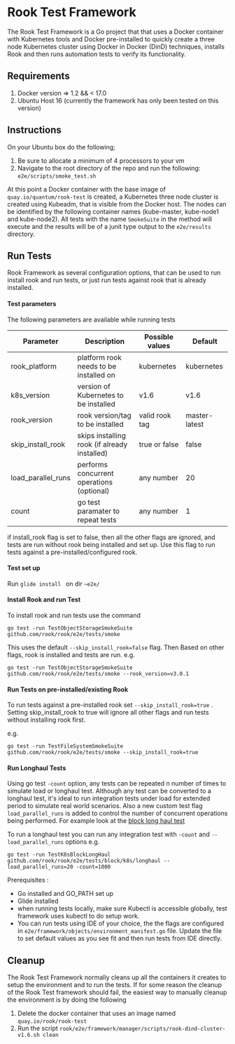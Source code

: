# Rook Test Framework
 
The Rook Test Framework is a Go project that that uses a Docker container with Kubernetes
tools and Docker pre-installed to quickly create a three node Kubernetes cluster using Docker in 
Docker (DinD) techniques, installs Rook and then runs automation tests to verify its functionality.
 
## Requirements

1. Docker version => 1.2 && < 17.0
2. Ubuntu Host 16 (currently the framework has only been tested on this version)
 
## Instructions 

On your Ubuntu box do the following;
1.   Be sure to allocate a minimum of 4 processors to your vm
2.   Navigate to the root directory of the repo and run the following:
         ```e2e/scripts/smoke_test.sh```

At this point a Docker container with the base image of ```quay.io/quantum/rook-test``` is created, a
Kubernetes three node cluster is created using Kubeadm, that is visible from the Docker host. The 
nodes can be identified by the following container names (kube-master, kube-node1 and kube-node2).
All tests with the name `SmokeSuite` in the method will execute and the results will be of a junit
type output to the `e2e/results` directory.

## Run Tests
Rook Framework as several configuration options, that can be used to run install rook and run tests, or just run 
tests against rook that is already installed.
  
#### Test parameters
The following parameters are available while running tests

 Parameter | Description | Possible values | Default
 --- |--- | --- | --- 
rook_platform| platform rook needs to be installed on  | kubernetes | kubernetes
k8s_version  | version of Kubernetes to be installed  | v1.6  | v1.6
rook_version | rook version/tag to be installed | valid rook tag |master-latest 
skip_install_rook | skips installing rook (if already installed) | true or false  | false
load_parallel_runs | performs concurrent operations (optional) | any number | 20
count| go test paramater to repeat tests| any number | 1

if install_rook flag is set to false, then all the other flags are ignored,
and tests are run without rook being installed and set up. Use this flag to run tests against
a pre-installed/configured rook. 

#### Test set up
  Run ```glide install ``` on dir ```~e2e/```

#### Install Rook and run Test
To install rook and run tests use the command 
```
go test -run TestObjectStorageSmokeSuite github.com/rook/rook/e2e/tests/smoke
```
This uses the default  ```--skip_install_rook=false``` flag.  Then Based on other flags, rook is installed and tests
are run. e.g.
```
go test -run TestObjectStorageSmokeSuite github.com/rook/rook/e2e/tests/smoke --rook_version=v3.0.1
```

#### Run Tests on pre-installed/existing Rook
To run tests against a pre-installed rook set  ```--skip_install_rook=true``` . 
Setting skip_install_rook to true will ignore all other flags and run tests without installing rook first.

e.g.
```
go test -run TestFileSystemSmokeSuite github.com/rook/rook/e2e/tests/smoke --skip_install_rook=true
```
#### Run Longhaul Tests
Using go test `-count` option, any tests can be repeated n number of times to simulate load or longhaul test. Although 
any test can be converted to a longhaul test, it's ideal to run integration tests under load for extended period to simulate 
real world scenarios. Also a new custom test flag `load_parallel_runs` is added to control the number of concurrent operations being performed.
For example look at the [block long haul test](/e2e/tests/block/k8s/longhaul/basicBlockonghaul_test.go)
 
 To run a longhaul test you can run any integration test with `-count` and `--load_parallel_runs` options
 e.g.
 ```
 go test -run TestK8sBlockLongHaul github.com/rook/rook/e2e/tests/block/k8s/longhaul --load_parallel_runs=20 -count=1000
 ```

Prerequisites :
* Go installed and GO_PATH set up
* Glide installed 
* when running tests locally, make sure Kubectl is accessible globally, test framework uses kubectl to do setup work. 
* You can run tests using IDE of your choice, the the flags are configured in ```e2e/framework/objects/environment_manifest.go```
file. Update the file to set default values as you see fit and then run tests from IDE directly. 


## Cleanup

The Rook Test Framework normally cleans up all the containers it creates to setup the environment
and to run the tests. If for some reason the cleanup of the Rook Test framework should fail, the easiest way to manually
cleanup the environment is by doing the following

1. Delete the docker container that uses an image named `quay.io/rook/rook-test`
2. Run the script ```rook/e2e/framework/manager/scripts/rook-dind-cluster-v1.6.sh clean```
